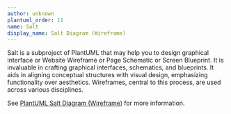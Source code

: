```yaml
---
author: unknown
plantuml_order: 11
name: Salt
display_name: Salt Diagram (Wireframe)
---
```


Salt is a subproject of PlantUML
that may help you to design graphical interface or Website Wireframe or Page Schematic or Screen Blueprint.
It is invaluable in crafting graphical interfaces, schematics, and blueprints.
It aids in aligning conceptual structures with visual design, emphasizing functionality over aesthetics.
Wireframes, central to this process, are used across various disciplines.

See [PlantUML Salt Diagram (Wireframe)](https://plantuml.com/en/salt) for more information.
